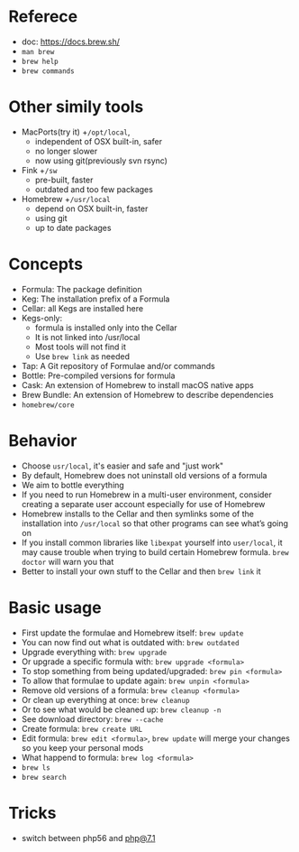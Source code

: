 # Referece
- doc: https://docs.brew.sh/
- `man brew`
- `brew help`
- `brew commands`

# Other simily tools
- MacPorts(try it) 
    +`/opt/local`, 
    + independent of OSX built-in, safer
    + no longer slower
    + now using git(previously svn rsync)
- Fink
    +`/sw`
    + pre-built, faster
    + outdated and too few packages
- Homebrew 
    +`/usr/local`
    + depend on OSX built-in, faster
    + using git
    + up to date packages

# Concepts
- Formula: The package definition
- Keg: The installation prefix of a Formula
- Cellar: all Kegs are installed here
- Kegs-only:
    + formula is installed only into the Cellar
    + It is not linked into /usr/local
    + Most tools will not find it
    + Use `brew link` as needed
- Tap: A Git repository of Formulae and/or commands
- Bottle:  Pre-compiled versions for formula
- Cask: An extension of Homebrew to install macOS native apps
- Brew Bundle: An extension of Homebrew to describe dependencies
- `homebrew/core`

# Behavior
- Choose `usr/local`, it's easier and safe and "just work"
- By default, Homebrew does not uninstall old versions of a formula 
- We aim to bottle everything
- If you need to run Homebrew in a multi-user environment, consider creating a separate user account especially for use of Homebrew
- Homebrew installs to the Cellar and then symlinks some of the installation into `/usr/local` so that other programs can see what’s going on
- If you install common libraries like `libexpat` yourself into `user/local`, it may cause trouble when trying to build certain Homebrew formula. `brew doctor` will warn you that
- Better to install your own stuff to the Cellar and then `brew link` it

# Basic usage
- First update the formulae and Homebrew itself: `brew update`
- You can now find out what is outdated with: `brew outdated`
- Upgrade everything with: `brew upgrade`
- Or upgrade a specific formula with: `brew upgrade <formula>`
- To stop something from being updated/upgraded: `brew pin <formula>`
- To allow that formulae to update again: `brew unpin <formula>`
- Remove old versions of a formula: `brew cleanup <formula>`
- Or clean up everything at once: `brew cleanup`
- Or to see what would be cleaned up: `brew cleanup -n`
- See download directory: `brew --cache`
- Create formula: `brew create URL`
- Edit formula: `brew edit <formula>`, `brew update` will merge your changes so you keep your personal mods
- What happend to formula: `brew log <formula>`
- `brew ls`
- `brew search`

# Tricks
- switch between php56 and php@7.1